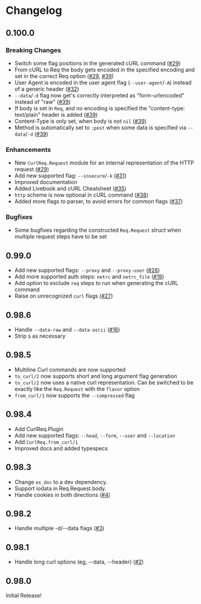 # Changelog

## 0.100.0

### Breaking Changes

- Switch some flag positions in the generated cURL command ([#29](https://github.com/derekkraan/curl_req/pull/29))
- From cURL to Req the body gets encoded in the specified encoding and set in the correct Req option ([#29](https://github.com/derekkraan/curl_req/pull/29), [#39](https://github.com/derekkraan/curl_req/pull/39))
- User Agent is encoded in the user agent flag (`--user-agent`/`-A`) instead of a generic header ([#32](https://github.com/derekkraan/curl_req/pull/32))
- `--data`/`-d` flag now get's correctly interpreted as "form-urlencoded" instead of "raw" ([#39](https://github.com/derekkraan/curl_req/pull/39))
- If body is set in `Req`, and no encoding is specified the "content-type: text/plain" header is added ([#39](https://github.com/derekkraan/curl_req/pull/39))
- Content-Type is only set, when body is not `nil` ([#39](https://github.com/derekkraan/curl_req/pull/39))
- Method is automatically set to `:post` when some data is specified via `--data`/`-d` ([#39](https://github.com/derekkraan/curl_req/pull/39))

### Enhancements

- New `CurlReq.Request` module for an internal representation of the HTTP request ([#29](https://github.com/derekkraan/curl_req/pull/29))
- Add new supported flag: `--insecure`/`-k` ([#31](https://github.com/derekkraan/curl_req/pull/31))
- Improved documentation
- Added Livebook and cURL Cheatsheet ([#35](https://github.com/derekkraan/curl_req/pull/35))
- `http` scheme is now optional in cURL command ([#38](https://github.com/derekkraan/curl_req/pull/38))
- Added more flags to parser, to avoid errors for common flags ([#37](https://github.com/derekkraan/curl_req/pull/37))

### Bugfixes

- Some bugfixes regarding the constructed `Req.Request` struct when multiple request steps have to be set

## 0.99.0

- Add new supported flags: `--proxy` and `--proxy-user` ([#26](https://github.com/derekkraan/curl_req/pull/26))
- Add more supported auth steps: `netrc` and `netrc_file` ([#19](https://github.com/derekkraan/curl_req/pull/19))
- Add option to exclude `req` steps to run when generating the cURL command
- Raise on unrecognized `curl` flags ([#27](https://github.com/derekkraan/curl_req/pull/27))

## 0.98.6
- Handle `--data-raw` and `--data-ascii` ([#16](https://github.com/derekkraan/curl_req/pull/16))
- Strip `$` as necessary

## 0.98.5
- Multiline Curl commands are now supported
- `to_curl/2` now supports short and long argument flag generation
- `to_curl/2` now uses a native curl representation. Can be switched to be exactly like the `Req.Request` with the `flavor` option
- `from_curl/1` now supports the `--compressed` flag

## 0.98.4
- Add CurlReq.Plugin
- Add new supported flags: `--head`, `--form`, `--user` and `--location`
- Add `CurlReq.from_curl/1`
- Improved docs and added typespecs

## 0.98.3
- Change `ex_doc` to a dev dependency.
- Support iodata in Req.Request.body.
- Handle cookies in both directions ([#4](https://github.com/derekkraan/curl_req/pull/4))

## 0.98.2
- Handle multiple -d/--data flags ([#3](https://github.com/derekkraan/curl_req/pull/3))

## 0.98.1
- Handle long curl options (eg, --data, --header) ([#2](https://github.com/derekkraan/curl_req/pull/2))

## 0.98.0
Initial Release!
